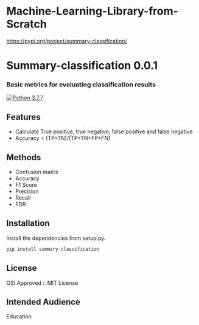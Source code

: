 # Machine-Learning-Library-from-Scratch

https://pypi.org/project/summary-classification/

# Summary-classification 0.0.1
### Basic metrics for evaluating classification results

[![Python 3.7.7](https://img.shields.io/pypi/pyversions/python-gitlab.svg)](https://www.python.org/downloads/release/python-360/)
## Features

- Calculate True positive, true negative, false positive and false negative
- Accuracy = (TP+TN)/(TP+TN+FP+FN)


## Methods
* Confusion matrix
* Accuracy
* F1 Score
* Precision 
* Recall
* FDR

## Installation


Install the dependencies from setup.py.

```sh
pip install summary-classification
```

## License
OSI Approved :: MIT License

## Intended Audience
Education

